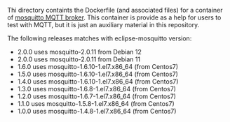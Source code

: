 Thi directory containts the Dockerfile (and associated files) for a container of [mosquitto MQTT broker](https://mosquitto.org).
This container is provide as a help for users to test with MQTT, but it is just an auxiliary material in this repository.

The following releases matches with eclipse-mosquitto version:
- 2.0.0 uses mosquitto-2.0.11 from Debian 12
- 2.0.0 uses mosquitto-2.0.11 from Debian 11
- 1.6.0 uses mosquitto-1.6.10-1.el7.x86_64 (from Centos7)
- 1.5.0 uses mosquitto-1.6.10-1.el7.x86_64 (from Centos7)
- 1.4.0 uses mosquitto-1.6.10-1.el7.x86_64 (from Centos7)
- 1.3.0 uses mosquitto-1.6.8-1.el7.x86_64 (from Centos7)
- 1.2.0 uses mosquitto-1.6.7-1.el7.x86_64 (from Centos7)
- 1.1.0 uses mosquitto-1.5.8-1.el7.x86_64 (from Centos7)
- 1.0.0 uses mosquitto-1.4.8-1.el7.x86_64 (from Centos7)
